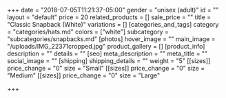 +++
date = "2018-07-05T11:21:37-05:00"
gender = "unisex (adult)"
id = ""
layout = "default"
price = 20
related_products = []
sale_price = ""
title = "Classic Snapback (White)"
variations = []
[categories_and_tags]
category = "categories/hats.md"
colors = ["white"]
subcategory = "subcategories/snapbacks.md"
[photos]
hover_image = ""
main_image = "/uploads/IMG_22371cropped.jpg"
product_gallery = []
[product_info]
description = ""
details = ""
[seo]
meta_description = ""
meta_title = ""
social_image = ""
[shipping]
shipping_details = ""
weight = "5"
[[sizes]]
price_change = "0"
size = "Small"
[[sizes]]
price_change = "0"
size = "Medium"
[[sizes]]
price_change = "0"
size = "Large"

+++
